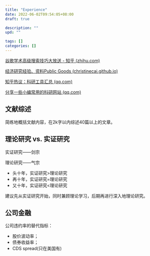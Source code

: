 ```yaml
---
title: "Experience"
date: 2022-06-02T09:54:05+08:00
draft: true

description: ""
upd: ""

tags: []
categories: []
---
```


<!--more-->

[谷歌学术高级搜索技巧大放送 - 知乎 (zhihu.com)](https://zhuanlan.zhihu.com/p/345830168)

[经济研究经验、资料Public Goods (christinecai.github.io)](https://christinecai.github.io/items/PublicGoods.html)

[知乎热议：科研工具汇总 (qq.com)](https://mp.weixin.qq.com/s/ApCZPAjAV3ocC1inVQUoLA)

[分享一些小编常用的科研网站 (qq.com)](https://mp.weixin.qq.com/s/-QVGsP87ap4tR6qsUts0IA)

## 文献综述

简练地概括文献内容，在2k字以内综述40篇以上的文章。

## 理论研究 vs. 实证研究

实证研究——剑宗

理论研究——气宗

- 头十年，实证研究>理论研究
- 再十年，实证研究=理论研究
- 又十年，实证研究<理论研究

建议先从实证研究开始，同时兼顾理论学习，后期再进行深入地理论研究。

## 公司金融

公司违约率的替代指标：

- 股价波动率；
- 债券收益率；
- CDS spread(只在美国有)
